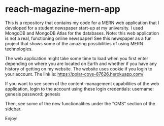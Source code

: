 # reach-magazine-mern-app

This is a repository that contains my code for a MERN web application that I developed for a student newspaper start-up at my university.
I used MongoDB and MongoDB Atlas for the databases. Note: this web application is not a real, functioning online newspaper! See this newspaper as a 
fun project that shows some of the amazing possibilities of using MERN technologies.

The web application might take some time to load when you first enter depending
on where you are located on Earth and whether if you have any history of getting on my website. The website uses cookie if you login to your account.
The link is: https://polar-cove-87626.herokuapp.com/

If you want to see soem of the content-management capabilities of the web application, login to the account using these login credentials:
username: genesis
password: genesis

Then, see some of the new functionalities under the "CMS" section of the sidebar.

Enjoy!

